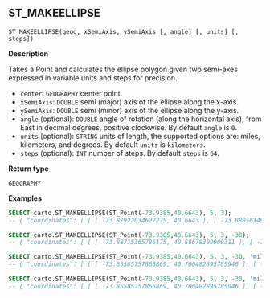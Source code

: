## ST_MAKEELLIPSE

```sql:signature
ST_MAKEELLIPSE(geog, xSemiAxis, ySemiAxis [, angle] [, units] [, steps])
```

**Description**

Takes a Point and calculates the ellipse polygon given two semi-axes expressed in variable units and steps for precision.

* `center`: `GEOGRAPHY` center point.
* `xSemiAxis`: `DOUBLE` semi (major) axis of the ellipse along the x-axis.
* `ySemiAxis`: `DOUBLE` semi (minor) axis of the ellipse along the y-axis.
* `angle` (optional): `DOUBLE` angle of rotation (along the horizontal axis), from East in decimal degrees, positive clockwise. By default `angle` is `0`.
* `units` (optional): `STRING` units of length, the supported options are: miles, kilometers, and degrees. By default `units` is `kilometers`.
* `steps` (optional): `INT` number of steps. By default `steps` is `64`.

**Return type**

`GEOGRAPHY`

**Examples**

```sql
SELECT carto.ST_MAKEELLIPSE(ST_Point(-73.9385,40.6643), 5, 3);
-- { "coordinates": [ [ [ -73.87922034627275, 40.6643 ], [ -73.88056149301754, 40.67000644486112 ], ...
```

```sql
SELECT carto.ST_MAKEELLIPSE(ST_Point(-73.9385,40.6643), 5, 3, -30);
-- { "coordinates": [ [ [ -73.88715365786175, 40.68678300909311 ], [ -73.89207802212195, 40.691215338152176 ], ...
```

```sql
SELECT carto.ST_MAKEELLIPSE(ST_Point(-73.9385,40.6643), 5, 3, -30, 'miles');
-- { "coordinates": [ [ [ -73.85585757866869, 40.700482895785946 ], [ -73.8637839804274, 40.70761511598624 ], ...
```

```sql
SELECT carto.ST_MAKEELLIPSE(ST_Point(-73.9385,40.6643), 5, 3, -30, 'miles', 80);
-- { "coordinates": [ [ [ -73.85585757866869, 40.700482895785946 ], [ -73.86194538052666, 40.70635901954343 ], ...
```
